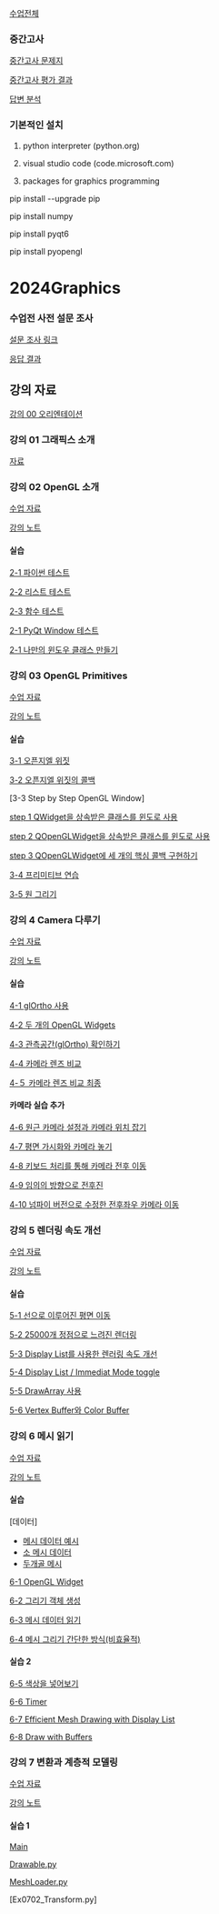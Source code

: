 [수업전체](https://github.com/dknife/dknife.github.io/wiki/Lecture_Homepage)

### 중간고사 
[중간고사 문제지](https://forms.office.com/r/rsc61Wn0Nm)

[중간고사 평가 결과](https://github.com/dknife/2024Graphics/blob/main/LN/midterm_result.jpg)

[답변 분석](https://github.com/dknife/2024Graphics/blob/main/LN/midterm_analysis.pdf)

### 기본적인 설치
1. python interpreter (python.org)

2. visual studio code (code.microsoft.com)

3. packages for graphics programming

pip install --upgrade pip

pip install numpy

pip install pyqt6

pip install pyopengl

# 2024Graphics

### 수업전 사전 설문 조사

[설문 조사 링크](https://forms.office.com/Pages/ResponsePage.aspx?id=DQSIkWdsW0yxEjajBLZtrQAAAAAAAAAAAAO__fVSsTlUNFZWRksyUDczOVNQR1VTSkNLUlVFS1lTVy4u)

[응답 결과](https://forms.office.com/Pages/AnalysisPage.aspx?AnalyzerToken=AiRzmUfwW0bIduVPTEMLrCiZnAnsJqfx&id=DQSIkWdsW0yxEjajBLZtrQAAAAAAAAAAAAO__fVSsTlUNFZWRksyUDczOVNQR1VTSkNLUlVFS1lTVy4u)

## 강의 자료

[강의 00 오리엔테이션](https://github.com/dknife/2024Graphics/raw/main/LN/Lec00_Orientation.pdf)

### 강의 01 그래픽스 소개

[자료](https://github.com/dknife/2024Graphics/raw/main/LN/Lec01_Introduction2Graphics.pdf)

### 강의 02 OpenGL 소개

[수업 자료](https://github.com/dknife/2024Graphics/raw/main/LN/Lec02_BasicGraphicsProgramming.pdf)

[강의 노트](https://github.com/dknife/2024Graphics/raw/main/LN/Lec02_BasicGraphicsProgramming_Pres.pdf)

#### 실습
[2-1 파이썬 테스트](https://github.com/dknife/2024Graphics/blob/main/codes/01_test.py)

[2-2 리스트 테스트](https://github.com/dknife/2024Graphics/blob/main/codes/01_listtest.py)

[2-3 함수 테스트](https://github.com/dknife/2024Graphics/blob/main/codes/01_function_test.py)

[2-1 PyQt Window 테스트](https://github.com/dknife/2024Graphics/blob/main/codes/01_QtApp.py)

[2-1 나만의 윈도우 클래스 만들기](https://github.com/dknife/2024Graphics/blob/main/codes/01_QtMyWindowApp.py)

### 강의 03 OpenGL Primitives

[수업 자료](https://github.com/dknife/2024Graphics/raw/main/LN/Lec03_Primitives.pdf)

[강의 노트](https://github.com/dknife/2024Graphics/raw/main/LN/Lec03_Primitives_Pres.pdf)

#### 실습

[3-1 오픈지엘 위짓](https://github.com/dknife/2024Graphics/blob/main/codes/Ex03/Ex0301_OpenGLWidget.py)

[3-2 오픈지엘 위짓의 콜백](https://github.com/dknife/2024Graphics/blob/main/codes/Ex03/Ex0302_OpenGL_Callbacks.py)

[3-3 Step by Step OpenGL Window]

[step 1 QWidget을 상속받은 클래스를 윈도로 사용](https://github.com/dknife/2024Graphics/blob/main/codes/Ex03/Ex03_01_CustomWindowApp.py)

[step 2 QOpenGLWidget을 상속받은 클래스를 윈도로 사용](https://github.com/dknife/2024Graphics/blob/main/codes/Ex03/Ex03_02_CustomGLWindow.py)

[step 3 QOpenGLWidget에 세 개의 핵심 콜백 구현하기](https://github.com/dknife/2024Graphics/blob/main/codes/Ex03/Ex03_03_MyOpenGLApp.py)

[3-4 프리미티브 연습](https://github.com/dknife/2024Graphics/blob/main/codes/Ex03/Ex03_04_Primitives.py)

[3-5 원 그리기](https://github.com/dknife/2024Graphics/blob/main/codes/Ex03/Ex03_05_Drawing.py)

### 강의 4 Camera 다루기

[수업 자료](https://github.com/dknife/2024Graphics/raw/main/LN/Lec04_CameraProjection.pdf)

[강의 노트](https://github.com/dknife/2024Graphics/raw/main/LN/Lec04_CameraProjection_pres.pdf)

#### 실습 

[4-1 glOrtho 사용](https://github.com/dknife/2024Graphics/blob/main/codes/Ex04_Camera/0401_glOrthoTest.py)

[4-2 두 개의 OpenGL Widgets](https://github.com/dknife/2024Graphics/blob/main/codes/Ex04_Camera/0403_TwoGLWidgets.py)

[4-3 관측공간(glOrtho) 확인하기](https://github.com/dknife/2024Graphics/blob/main/codes/Ex04_Camera/Ex04_03_ObserverOrtho.py)

[4-4 카메라 렌즈 비교](https://github.com/dknife/2024Graphics/blob/main/codes/Ex04_Camera/0403_twocameras.py)

[4-５ 카메라 렌즈 비교 최종](https://github.com/dknife/2024Graphics/blob/main/codes/Ex04_Camera/twoCameraFinal.py)

#### 카메라 실습 추가

[4-6 원근 카메라 설정과 카메라 위치 잡기](https://github.com/dknife/2024Graphics/blob/main/codes/05CameraWalk/0501_basicCam.py)

[4-7 평면 가시화와 카메라 놓기](https://github.com/dknife/2024Graphics/blob/main/codes/05CameraWalk/0502_CamWithPlane.py)

[4-8 키보드 처리를 통해 카메라 전후 이동](https://github.com/dknife/2024Graphics/blob/main/codes/05CameraWalk/0503_CameraSimpleMove.py)

[4-9 임의의 방향으로 전후진](https://github.com/dknife/2024Graphics/blob/main/codes/05CameraWalk/0503_CameraSimpleMove2.py)

[4-10 넘파이 버전으로 수정한 전후좌우 카메라 이동](https://github.com/dknife/2024Graphics/blob/main/codes/05CameraWalk/0505_CameraSimpleMoveNumpy.py)

### 강의 5 렌더링 속도 개선

[수업 자료](https://github.com/dknife/2024Graphics/raw/main/LN/Lec05_RenderingEfficiency.pdf)

[강의 노트](https://github.com/dknife/2024Graphics/raw/main/LN/Lec05_RenderingEfficiency_pres.pptx)

#### 실습


[5-1 선으로 이루어진 평면 이동](https://github.com/dknife/2024Graphics/blob/main/codes/06RenderEfficiency/0601_SimplePlane.py)

[5-2 25000개 정점으로 느려진 렌더링](https://github.com/dknife/2024Graphics/blob/main/codes/06RenderEfficiency/0602SlowRendering.py)

[5-3 Display List를 사용한 렌러링 속도 개선](https://github.com/dknife/2024Graphics/tree/main/codes/06RenderEfficiency)

[5-4 Display List / Immediat Mode toggle](https://github.com/dknife/2024Graphics/tree/main/codes/06RenderEfficiency)

[5-5 DrawArray 사용](https://github.com/dknife/2024Graphics/blob/main/codes/06RenderEfficiency/0605_DisplayList_DrawArray.py)

[5-6 Vertex Buffer와 Color Buffer](https://github.com/dknife/2024Graphics/blob/main/codes/06RenderEfficiency/0606_DrawArrays_withColor.py)

### 강의 6 메시 읽기

[수업 자료](https://github.com/dknife/2024Graphics/raw/main/LN/Lec06_MeshLoading.pdf)

[강의 노트](https://github.com/dknife/2024Graphics/raw/main/LN/Lec06_MeshLoading_pres.pdf)

#### 실습

[데이터]

* [메시 데이터 예시](https://github.com/dknife/2023Graphics/blob/main/Ex/Ex06/mesh.txt)
* [소 메시 데이터](https://github.com/dknife/2023Graphics/blob/main/Ex/Ex06/cow.txt)
* [두개골 메시](https://github.com/dknife/2023Graphics/blob/main/Ex/Ex06/skull.txt)

[6-1 OpenGL Widget](https://github.com/dknife/2024Graphics/blob/main/codes/Ex06_MeshLoader/Ex06_01_OpenGLEnv.py)

[6-2 그리기 객체 생성](https://github.com/dknife/2024Graphics/blob/main/codes/Ex06_MeshLoader/Ex06_02_OpenGLDraw.py)

[6-3 메시 데이터 읽기](https://github.com/dknife/2024Graphics/blob/main/codes/Ex06_MeshLoader/Ex06_03_MeshLoader_basic.py)

[6-4 메시 그리기 간단한 방식(비효율적)](https://github.com/dknife/2024Graphics/blob/main/codes/Ex06_MeshLoader/Ex06_04_MeshLoader_SimpleDraw.py)

#### 실습 2

[6-5 색상을 넣어보기](https://github.com/dknife/2024Graphics/blob/main/codes/Ex06_MeshLoader/Ex06_05_3DSpace.py)

[6-6 Timer](https://github.com/dknife/2024Graphics/blob/main/codes/Ex06_MeshLoader/Ex06_06_Timer.py)

[6-7 Efficient Mesh Drawing with Display List](https://github.com/dknife/2024Graphics/blob/main/codes/Ex06_MeshLoader/Ex06_07_Mesh_Displaylist.py)

[6-8 Draw with Buffers](https://github.com/dknife/2024Graphics/blob/main/codes/Ex06_MeshLoader/Ex06_08_MeshDrawWithBuffers.py)


### 강의 7 변환과 계층적 모델링

[수업 자료](https://github.com/dknife/2024Graphics/raw/main/LN/Lec07_HierarchicalModeling.pdf)

[강의 노트](https://github.com/dknife/2024Graphics/raw/main/LN/Lec07_HierarchicalModeling_pres.pdf)

#### 실습 1

[Main](https://github.com/dknife/2024Graphics/blob/main/codes/07_Transform/Ex07_01_MeshDraw.py)

[Drawable.py](https://github.com/dknife/2024Graphics/blob/main/codes/07_Transform/Drawable.py)

[MeshLoader.py](https://github.com/dknife/2024Graphics/blob/main/codes/07_Transform/MeshLoader.py)

[Ex0702_Transform.py]
